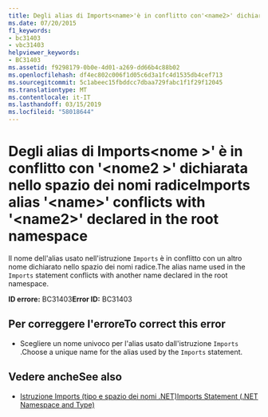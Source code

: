 ```yaml
---
title: Degli alias di Imports<name>'è in conflitto con'<name2>' dichiarato nello spazio dei nomi radice
ms.date: 07/20/2015
f1_keywords:
- bc31403
- vbc31403
helpviewer_keywords:
- BC31403
ms.assetid: f9298179-0b0e-4d01-a269-dd66b4c88b02
ms.openlocfilehash: df4ec802c006f1d05c6d3a1fc4d1535db4cef713
ms.sourcegitcommit: 5c1abeec15fbddcc7dbaa729fabc1f1f29f12045
ms.translationtype: MT
ms.contentlocale: it-IT
ms.lasthandoff: 03/15/2019
ms.locfileid: "58018644"
---
```

# <a name="imports-alias-name-conflicts-with-name2-declared-in-the-root-namespace"></a><span data-ttu-id="72ec1-102">Degli alias di Imports\<nome >' è in conflitto con '\<nome2 >' dichiarata nello spazio dei nomi radice</span><span class="sxs-lookup"><span data-stu-id="72ec1-102">Imports alias '\<name>' conflicts with '\<name2>' declared in the root namespace</span></span>
<span data-ttu-id="72ec1-103">Il nome dell'alias usato nell'istruzione `Imports` è in conflitto con un altro nome dichiarato nello spazio dei nomi radice.</span><span class="sxs-lookup"><span data-stu-id="72ec1-103">The alias name used in the `Imports` statement conflicts with another name declared in the root namespace.</span></span>  
  
 <span data-ttu-id="72ec1-104">**ID errore:** BC31403</span><span class="sxs-lookup"><span data-stu-id="72ec1-104">**Error ID:** BC31403</span></span>  
  
## <a name="to-correct-this-error"></a><span data-ttu-id="72ec1-105">Per correggere l'errore</span><span class="sxs-lookup"><span data-stu-id="72ec1-105">To correct this error</span></span>  
  
-   <span data-ttu-id="72ec1-106">Scegliere un nome univoco per l'alias usato dall'istruzione `Imports` .</span><span class="sxs-lookup"><span data-stu-id="72ec1-106">Choose a unique name for the alias used by the `Imports` statement.</span></span>  
  
## <a name="see-also"></a><span data-ttu-id="72ec1-107">Vedere anche</span><span class="sxs-lookup"><span data-stu-id="72ec1-107">See also</span></span>

- [<span data-ttu-id="72ec1-108">Istruzione Imports (tipo e spazio dei nomi .NET)</span><span class="sxs-lookup"><span data-stu-id="72ec1-108">Imports Statement (.NET Namespace and Type)</span></span>](../../visual-basic/language-reference/statements/imports-statement-net-namespace-and-type.md)
